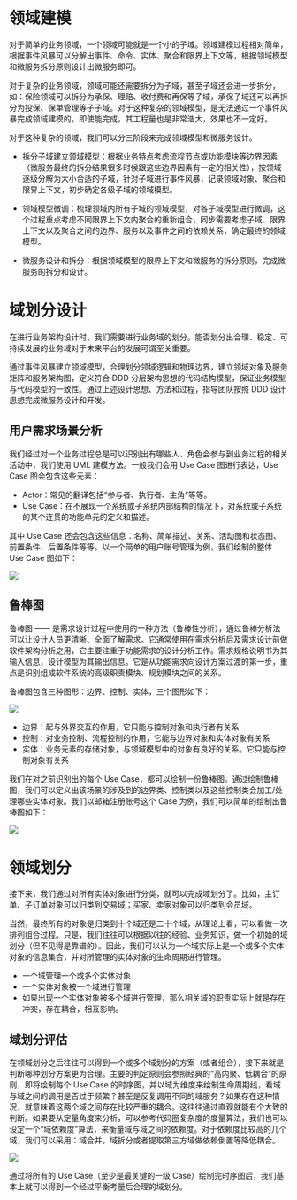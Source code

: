 # 领域建模

对于简单的业务领域，一个领域可能就是一个小的子域。领域建模过程相对简单，根据事件风暴可以分解出事件、命令、实体、聚合和限界上下文等，根据领域模型和微服务拆分原则设计出微服务即可。

对于复杂的业务领域，领域可能还需要拆分为子域，甚至子域还会进一步拆分，如：保险领域可以拆分为承保、理赔、收付费和再保等子域，承保子域还可以再拆分为投保、保单管理等子子域。对于这种复杂的领域模型，是无法通过一个事件风暴完成领域建模的，即使能完成，其工程量也是非常浩大，效果也不一定好。

对于这种复杂的领域，我们可以分三阶段来完成领域模型和微服务设计。

- 拆分子域建立领域模型：根据业务特点考虑流程节点或功能模块等边界因素（微服务最终的拆分结果很多时候跟这些边界因素有一定的相关性），按领域逐级分解为大小合适的子域，针对子域进行事件风暴，记录领域对象、聚合和限界上下文，初步确定各级子域的领域模型。

- 领域模型微调：梳理领域内所有子域的领域模型，对各子域模型进行微调，这个过程重点考虑不同限界上下文内聚合的重新组合，同步需要考虑子域、限界上下文以及聚合之间的边界、服务以及事件之间的依赖关系，确定最终的领域模型。

- 微服务设计和拆分：根据领域模型的限界上下文和微服务的拆分原则，完成微服务的拆分和设计。

# 域划分设计

在进行业务架构设计时，我们需要进行业务域的划分。能否划分出合理、稳定、可持续发展的业务域对于未来平台的发展可谓至关重要。

通过事件风暴建立领域模型，合理划分领域逻辑和物理边界，建立领域对象及服务矩阵和服务架构图，定义符合 DDD 分层架构思想的代码结构模型，保证业务模型与代码模型的一致性。通过上述设计思想、方法和过程，指导团队按照 DDD 设计思想完成微服务设计和开发。

## 用户需求场景分析

我们经过对一个业务过程总是可以识别出有哪些人、角色会参与到业务过程的相关活动中，我们使用 UML 建模方法。一般我们会用 Use Case 图进行表达，Use Case 图会包含这些元素：

- Actor：常见的翻译包括“参与者、执行者、主角”等等。
- Use Case：在不展现一个系统或子系统内部结构的情况下，对系统或子系统的某个连贯的功能单元的定义和描述。

其中 Use Case 还会包含这些信息：名称、简单描述、关系、活动图和状态图、前置条件、后置条件等等。以一个简单的用户账号管理为例，我们绘制的整体 Use Case 图如下：

![](https://i.postimg.cc/q7chY3SD/image.png)

## 鲁棒图

鲁棒图 —— 是需求设计过程中使用的一种方法（鲁棒性分析），通过鲁棒分析法可以让设计人员更清晰、全面了解需求。它通常使用在需求分析后及需求设计前做软件架构分析之用，它主要注重于功能需求的设计分析工作。需求规格说明书为其输入信息，设计模型为其输出信息。它是从功能需求向设计方案过渡的第一步，重点是识别组成软件系统的高级职责模块、规划模块之间的关系。

鲁棒图包含三种图形：边界、控制、实体，三个图形如下：

![](https://i.postimg.cc/zB0LD1Jn/image.png)

- 边界：起与外界交互的作用，它只能与控制对象和执行者有关系
- 控制：对业务控制、流程控制的作用，它能与边界对象和实体对象有关系
- 实体：业务元素的存储对象，与领域模型中的对象有良好的关系。它只能与控制对象有关系

我们在对之前识别出的每个 Use Case，都可以绘制一份鲁棒图。通过绘制鲁棒图，我们可以定义出该场景的涉及到的边界类、控制类以及这些控制类会加工/处理哪些实体对象。我们以邮箱注册账号这个 Case 为例，我们可以简单的绘制出鲁棒图如下：

![](https://i.postimg.cc/dVrLkCsQ/image.png)

# 领域划分

接下来，我们通过对所有实体对象进行分类，就可以完成域划分了。比如，主订单、子订单对象可以归类到交易域；买家、卖家对象可以归类到会员域。

当然，最终所有的对象是归类到十个域还是二十个域，从理论上看，可以看做一次排列组合过程。只是，我们往往可以根据以往的经验、业务知识，做一个初始的域划分（但不见得是靠谱的）。因此，我们可以认为一个域实际上是一个或多个实体对象的信息集合，并对所管理的实体对象的生命周期进行管理。

- 一个域管理一个或多个实体对象
- 一个实体对象被一个域进行管理
- 如果出现一个实体对象被多个域进行管理，那么相关域的职责实际上就是存在冲突，存在耦合，相互影响。

## 域划分评估

在领域划分之后往往可以得到一个或多个域划分的方案（或者组合），接下来就是判断哪种划分方案更为合理。主要的判定原则会参照经典的“高内聚、低耦合”的原则，即将绘制每个 Use Case 的时序图，并以域为维度来绘制生命周期线，看域与域之间的调用是否过于频繁？甚至是反复调用不同的域服务？如果存在这种情况，就意味着这两个域之间存在比较严重的耦合。这往往通过直观就能有个大致的判断。如果要从定量角度来分析，可以参考代码圈复杂度的度量算法，我们也可以设定一个“域依赖度”算法，来衡量域与域之间的依赖度。对于依赖度比较高的几个域，我们可以采用：域合并，域拆分或者提取第三方域做依赖倒置等降低耦合。

![](https://i.postimg.cc/MTQWN2n6/image.png)

通过将所有的 Use Case（至少是最关键的一级 Case）绘制完时序图后，我们基本上就可以得到一个经过平衡考量后合理的域划分。
